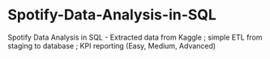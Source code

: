 # Spotify-Data-Analysis-in-SQL
Spotify Data Analysis in SQL - Extracted data from Kaggle ;  simple ETL from staging to database ; KPI reporting (Easy, Medium, Advanced)
